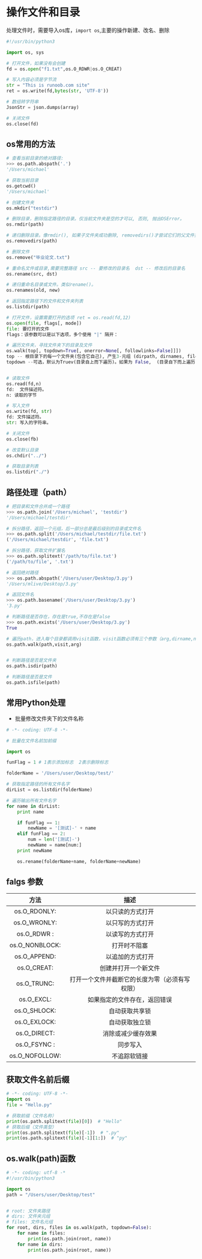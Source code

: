 # 操作文件和目录

处理文件时，需要导入os库，`import os`,主要的操作新建、改名、删除

```python
#!/usr/bin/python3

import os, sys

# 打开文件，如果没有会创建
fd = os.open("f1.txt",os.O_RDWR|os.O_CREAT)

# 写入内容必须是字节流
str = "This is runoob.com site"
ret = os.write(fd,bytes(str, 'UTF-8'))

# 数组转字符串
JsonStr = json.dumps(array) 

# 关闭文件
os.close(fd)
```

## os常用的方法

```python
# 查看当前目录的绝对路径:
>>> os.path.abspath('.')
'/Users/michael'

# 获取当前目录
os.getcwd()
'/Users/michael'

# 创建文件夹
os.mkdir("testdir")

# 删除目录，删除指定路径的目录。仅当前文件夹是空的才可以, 否则, 抛出OSError。
os.rmdir(path)

# 递归删除目录。像rmdir(), 如果子文件夹成功删除, removedirs()才尝试它们的父文件夹,直到抛出一个error(它基本上被忽略,因为它一般意味着你文件夹不为空)。
os.removedirs(path)

# 删除文件
os.remove("毕业论文.txt")

# 重命名文件或目录,需要完整路径 src -- 要修改的目录名  dst -- 修改后的目录名
os.rename(src, dst) 

# 递归重命名目录或文件。类似rename()。
os.renames(old, new)

# 返回指定路径下的文件和文件夹列表
os.listdir(path)

# 打开文件，设置需要打开的选项 ret = os.read(fd,12)
os.open(file, flags[, mode])
file: 要打开的文件
flags：该参数可以是以下选项，多个使用 "|" 隔开：

# 遍历文件夹，寻找文件夹下的目录及文件
os.walk(top[, topdown=True[, onerror=None[, followlinks=False]]])
top -- 根目录下的每一个文件夹(包含它自己), 产生3-元组 (dirpath, dirnames, filenames)【文件夹路径, 文件夹名字, 文件名】。
topdown --可选，默认为Truev(目录自上而下遍历)。如果为 False,  (目录自下而上遍历)。


# 读取文件
os.read(fd,n)
fd:  文件描述符。
n: 读取的字节

# 写入文件
os.write(fd, str)
fd: 文件描述符。
str: 写入的字符串。

# 关闭文件
os.close(fb)

# 改变默认目录
os.chdir("../")

# 获取目录列表
os.listdir("./")
```

## 路径处理（path）

```python
# 把目录和文件合并成一个路径
>>> os.path.join('/Users/michael', 'testdir')
'/Users/michael/testdir'

# 拆分路径，返回一个元组，后一部分总是最后级别的目录或文件名
>>> os.path.split('/Users/michael/testdir/file.txt')
('/Users/michael/testdir', 'file.txt')

# 拆分路径，获取文件扩展名
>>> os.path.splitext('/path/to/file.txt')
('/path/to/file', '.txt')

# 返回绝对路径
>>> os.path.abspath('/Users/user/Desktop/3.py')
'/Users/mlive/Desktop/3.py'

# 返回文件名
>>> os.path.basename('/Users/user/Desktop/3.py')
'3.py'

# 判断路径是否存在，存在是true,不存在是false
>>> os.path.exists('/Users/user/Desktop/3.py')
True

# 遍历path，进入每个目录都调用visit函数，visit函数必须有三个参数（arg,dirname,names）,dirname表示当前目录的目录名，names表示当前目录下的所有文件名，args是walk的第三个参数
os.path.walk(path,visit,arg)


# 判断路径是否是文件夹
os.path.isdir(path)

# 判断路径是否是文件
os.path.isfile(path)

```

## 常用Python处理

* 批量修改文件夹下的文件名称

```python
# -*- coding: UTF-8 -*-

# 批量在文件名前加前缀

import os

funFlag = 1 # 1表示添加标志  2表示删除标志

folderName = '/Users/user/Desktop/test/'

# 获取指定路径的所有文件名字
dirList = os.listdir(folderName)

# 遍历输出所有文件名字
for name in dirList:
    print name

    if funFlag == 1:
        newName = '[测试]-' + name
    elif funFlag == 2:
        num = len('[测试]-')
        newName = name[num:]
    print newName

    os.rename(folderName+name, folderName+newName)
```

## falgs 参数
| 方法|	描述 | 
| :---: | :---: | 
| os.O_RDONLY: | 以只读的方式打开| 
| os.O_WRONLY: | 以只写的方式打开| 
| os.O_RDWR : | 以读写的方式打开| 
| os.O_NONBLOCK: | 打开时不阻塞| 
| os.O_APPEND: | 以追加的方式打开| 
| os.O_CREAT: | 创建并打开一个新文件| 
| os.O_TRUNC: | 打开一个文件并截断它的长度为零（必须有写权限）| 
| os.O_EXCL: | 如果指定的文件存在，返回错误| 
| os.O_SHLOCK: | 自动获取共享锁| 
| os.O_EXLOCK: | 自动获取独立锁| 
| os.O_DIRECT: | 消除或减少缓存效果| 
| os.O_FSYNC : | 同步写入| 
| os.O_NOFOLLOW: | 不追踪软链接| 


## 获取文件名前后缀

```python
# -*- coding: UTF-8 -*-
import os
file = "Hello.py"

# 获取前缀（文件名称）
print(os.path.splitext(file)[0])  # "Hello"
# 获取后缀（文件类型）
print(os.path.splitext(file)[-1])  # ".py"
print(os.path.splitext(file)[-1][1:])  # "py"
```


## os.walk(path)函数
```python
# -*- coding: utf-8 -*
#!/usr/bin/python3

import os
path = "/Users/user/Desktop/test"


# root: 文件夹路径
# dirs: 文件夹元组
# files: 文件名元组
for root, dirs, files in os.walk(path, topdown=False):
    for name in files:
        print(os.path.join(root, name))
    for name in dirs:
        print(os.path.join(root, name))
```
